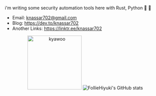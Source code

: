 i'm writing some security automation tools here with Rust, Python :crab: :snake:

* Email: knassar702@gmail.com
* Blog: https://dev.to/knassar702
* Another Links: https://linktr.ee/knassar702


<p align="center">
  <img height="170" src="https://64.media.tumblr.com/3002ed0fbd9703b76ba34f4ad77efb93/f90d5cab288f410a-14/s500x750/be31ffa516a9ca0581ab4a46f0a681f32ccef10f.gifv" alt="kyawoo"/>
  <img src="https://github-readme-stats.vercel.app/api?username=knassar702&show_icons=true&hide=stars&hide_border=true&bg_color=2e3440&icon_color=a3be8c&title_color=81a1c1&text_color=eceff4" alt="FollieHiyuki's GitHub stats"/>

</p>
